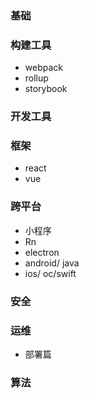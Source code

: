 ### 基础

### 构建工具

- webpack
- rollup
- storybook

### 开发工具

### 框架

- react
- vue

### 跨平台

- 小程序
- Rn
- electron
- android/ java
- ios/ oc/swift

### 安全

### 运维

- 部署篇

### 算法







